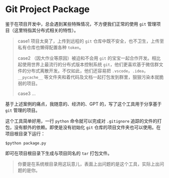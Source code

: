 # Git Project Package

鉴于在项目开发中，总会遇到某些特殊情况，不方便我们正常的使用 `git` 管理项目（这里特指其分布式相关的特性）。

> case1 项目太臭了，上传到远程的 `git` 仓库中既不安全，也不卫生，上传至私有仓库也懒得配置各种 `token`。
> 
> case2 （因大作业等原因）被迫和不会用 `git` 的宝宝一起合作开发。相比起使用世界上最流行的分布式版本控制系统 `git`，他们更喜欢基于微信群文件的分布式离散开发。不仅如此，他们还容易把 `.vscode`，`.idea`，`__pycache__` 等文件夹和着代码及文档一起打包发到群里，狠狠污染本就脆弱的项目。
> 
> case3 ...

基于上述案例的痛点，我随意的、经济的、GPT 的，写了这个工具用于分享基于 `git` 管理的项目。

这个工具简单好用，一行 `python` 命令就可以完成对 `.gitignore` 追踪的文件的打包，没有额外的依赖。即使是没有初始化 `git` 仓库的项目文件夹也可以使用。在项目根目录下运行：

~~~shell
$python package.py
~~~

即可在项目根目录下生成与项目同名的 `tar` 打包文件。

> 你要是在系统根目录用这玩意儿，表面上出问题的是这个工具，实际上出问题的是你。